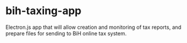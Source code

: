 # bih-taxing-app
Electron.js app that will allow creation and monitoring of tax reports, and prepare files for sending to BiH online tax system. 
